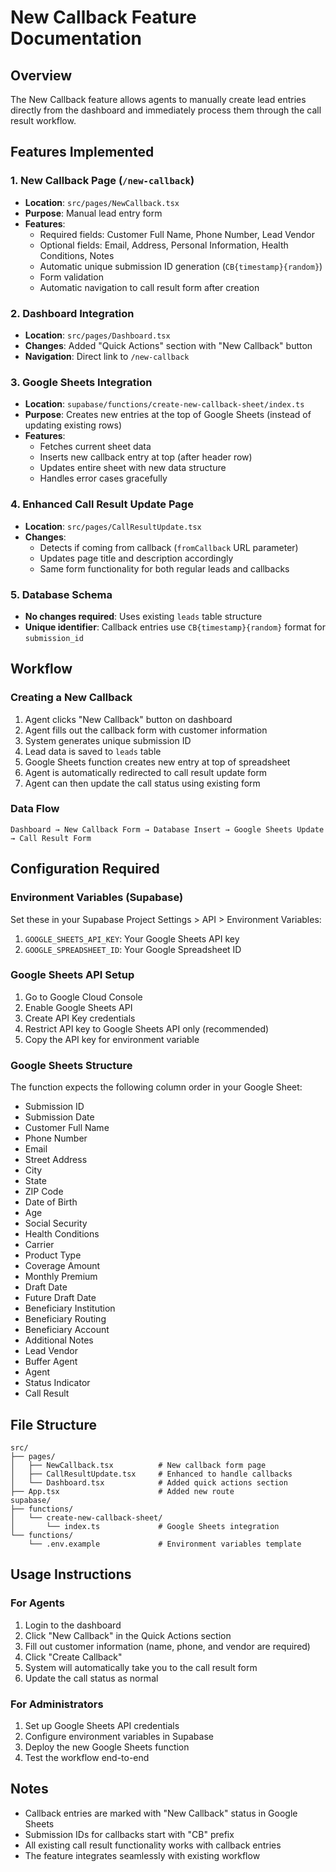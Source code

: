 # New Callback Feature Documentation

## Overview
The New Callback feature allows agents to manually create lead entries directly from the dashboard and immediately process them through the call result workflow.

## Features Implemented

### 1. New Callback Page (`/new-callback`)
- **Location**: `src/pages/NewCallback.tsx`
- **Purpose**: Manual lead entry form
- **Features**:
  - Required fields: Customer Full Name, Phone Number, Lead Vendor
  - Optional fields: Email, Address, Personal Information, Health Conditions, Notes
  - Automatic unique submission ID generation (`CB{timestamp}{random}`)
  - Form validation
  - Automatic navigation to call result form after creation

### 2. Dashboard Integration
- **Location**: `src/pages/Dashboard.tsx`
- **Changes**: Added "Quick Actions" section with "New Callback" button
- **Navigation**: Direct link to `/new-callback`

### 3. Google Sheets Integration
- **Location**: `supabase/functions/create-new-callback-sheet/index.ts`
- **Purpose**: Creates new entries at the top of Google Sheets (instead of updating existing rows)
- **Features**:
  - Fetches current sheet data
  - Inserts new callback entry at top (after header row)
  - Updates entire sheet with new data structure
  - Handles error cases gracefully

### 4. Enhanced Call Result Update Page
- **Location**: `src/pages/CallResultUpdate.tsx`
- **Changes**: 
  - Detects if coming from callback (`fromCallback` URL parameter)
  - Updates page title and description accordingly
  - Same form functionality for both regular leads and callbacks

### 5. Database Schema
- **No changes required**: Uses existing `leads` table structure
- **Unique identifier**: Callback entries use `CB{timestamp}{random}` format for `submission_id`

## Workflow

### Creating a New Callback
1. Agent clicks "New Callback" button on dashboard
2. Agent fills out the callback form with customer information
3. System generates unique submission ID
4. Lead data is saved to `leads` table
5. Google Sheets function creates new entry at top of spreadsheet
6. Agent is automatically redirected to call result update form
7. Agent can then update the call status using existing form

### Data Flow
```
Dashboard → New Callback Form → Database Insert → Google Sheets Update → Call Result Form
```

## Configuration Required

### Environment Variables (Supabase)
Set these in your Supabase Project Settings > API > Environment Variables:

1. `GOOGLE_SHEETS_API_KEY`: Your Google Sheets API key
2. `GOOGLE_SPREADSHEET_ID`: Your Google Spreadsheet ID

### Google Sheets API Setup
1. Go to Google Cloud Console
2. Enable Google Sheets API
3. Create API Key credentials
4. Restrict API key to Google Sheets API only (recommended)
5. Copy the API key for environment variable

### Google Sheets Structure
The function expects the following column order in your Google Sheet:
- Submission ID
- Submission Date
- Customer Full Name
- Phone Number
- Email
- Street Address
- City
- State
- ZIP Code
- Date of Birth
- Age
- Social Security
- Health Conditions
- Carrier
- Product Type
- Coverage Amount
- Monthly Premium
- Draft Date
- Future Draft Date
- Beneficiary Institution
- Beneficiary Routing
- Beneficiary Account
- Additional Notes
- Lead Vendor
- Buffer Agent
- Agent
- Status Indicator
- Call Result

## File Structure
```
src/
├── pages/
│   ├── NewCallback.tsx          # New callback form page
│   ├── CallResultUpdate.tsx     # Enhanced to handle callbacks
│   └── Dashboard.tsx            # Added quick actions section
├── App.tsx                      # Added new route
supabase/
├── functions/
│   └── create-new-callback-sheet/
│       └── index.ts             # Google Sheets integration
└── functions/
    └── .env.example             # Environment variables template
```

## Usage Instructions

### For Agents
1. Login to the dashboard
2. Click "New Callback" in the Quick Actions section
3. Fill out customer information (name, phone, and vendor are required)
4. Click "Create Callback"
5. System will automatically take you to the call result form
6. Update the call status as normal

### For Administrators
1. Set up Google Sheets API credentials
2. Configure environment variables in Supabase
3. Deploy the new Google Sheets function
4. Test the workflow end-to-end

## Notes
- Callback entries are marked with "New Callback" status in Google Sheets
- Submission IDs for callbacks start with "CB" prefix
- All existing call result functionality works with callback entries
- The feature integrates seamlessly with existing workflow
